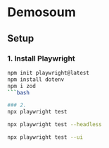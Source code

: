 # Demosoum

## Setup

### 1. Install Playwright

```bash
npm init playwright@latest
npm install dotenv
npm i zod
```bash

### 2. 
npx playwright test

npx playwright test --headless

npx playwright test --ui




